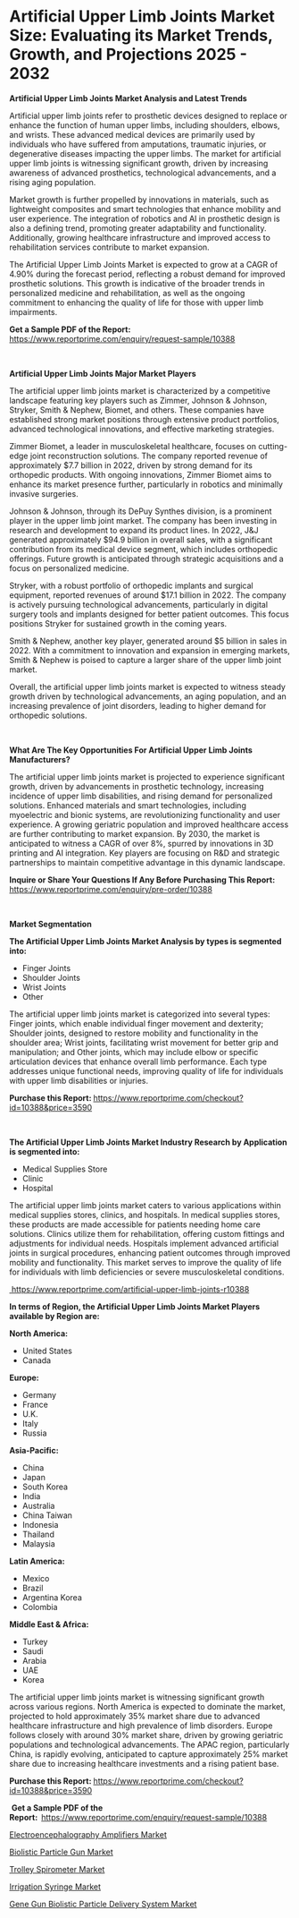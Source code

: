 <p><h1>Artificial Upper Limb Joints Market Size: Evaluating its Market Trends, Growth, and Projections 2025 - 2032</h1></p><p><strong>Artificial Upper Limb Joints Market Analysis and Latest Trends</strong></p>
<p><p>Artificial upper limb joints refer to prosthetic devices designed to replace or enhance the function of human upper limbs, including shoulders, elbows, and wrists. These advanced medical devices are primarily used by individuals who have suffered from amputations, traumatic injuries, or degenerative diseases impacting the upper limbs. The market for artificial upper limb joints is witnessing significant growth, driven by increasing awareness of advanced prosthetics, technological advancements, and a rising aging population.</p><p>Market growth is further propelled by innovations in materials, such as lightweight composites and smart technologies that enhance mobility and user experience. The integration of robotics and AI in prosthetic design is also a defining trend, promoting greater adaptability and functionality. Additionally, growing healthcare infrastructure and improved access to rehabilitation services contribute to market expansion.</p><p>The Artificial Upper Limb Joints Market is expected to grow at a CAGR of 4.90% during the forecast period, reflecting a robust demand for improved prosthetic solutions. This growth is indicative of the broader trends in personalized medicine and rehabilitation, as well as the ongoing commitment to enhancing the quality of life for those with upper limb impairments.</p></p>
<p><strong>Get a Sample PDF of the Report:&nbsp;</strong> <a href="https://www.reportprime.com/enquiry/request-sample/10388?utm_campaign=1869&utm_medium=2&utm_source=Github&utm_content=ia&utm_term=20032025&utm_id=artificial-upper-limb-joints">https://www.reportprime.com/enquiry/request-sample/10388</a></p>
<p>&nbsp;</p>
<p><strong>Artificial Upper Limb Joints Major Market Players</strong></p>
<p><p>The artificial upper limb joints market is characterized by a competitive landscape featuring key players such as Zimmer, Johnson & Johnson, Stryker, Smith & Nephew, Biomet, and others. These companies have established strong market positions through extensive product portfolios, advanced technological innovations, and effective marketing strategies.</p><p>Zimmer Biomet, a leader in musculoskeletal healthcare, focuses on cutting-edge joint reconstruction solutions. The company reported revenue of approximately $7.7 billion in 2022, driven by strong demand for its orthopedic products. With ongoing innovations, Zimmer Biomet aims to enhance its market presence further, particularly in robotics and minimally invasive surgeries.</p><p>Johnson & Johnson, through its DePuy Synthes division, is a prominent player in the upper limb joint market. The company has been investing in research and development to expand its product lines. In 2022, J&J generated approximately $94.9 billion in overall sales, with a significant contribution from its medical device segment, which includes orthopedic offerings. Future growth is anticipated through strategic acquisitions and a focus on personalized medicine.</p><p>Stryker, with a robust portfolio of orthopedic implants and surgical equipment, reported revenues of around $17.1 billion in 2022. The company is actively pursuing technological advancements, particularly in digital surgery tools and implants designed for better patient outcomes. This focus positions Stryker for sustained growth in the coming years.</p><p>Smith & Nephew, another key player, generated around $5 billion in sales in 2022. With a commitment to innovation and expansion in emerging markets, Smith & Nephew is poised to capture a larger share of the upper limb joint market.</p><p>Overall, the artificial upper limb joints market is expected to witness steady growth driven by technological advancements, an aging population, and an increasing prevalence of joint disorders, leading to higher demand for orthopedic solutions.</p></p>
<p>&nbsp;</p>
<p><strong>What Are The Key Opportunities For Artificial Upper Limb Joints Manufacturers?</strong></p>
<p><p>The artificial upper limb joints market is projected to experience significant growth, driven by advancements in prosthetic technology, increasing incidence of upper limb disabilities, and rising demand for personalized solutions. Enhanced materials and smart technologies, including myoelectric and bionic systems, are revolutionizing functionality and user experience. A growing geriatric population and improved healthcare access are further contributing to market expansion. By 2030, the market is anticipated to witness a CAGR of over 8%, spurred by innovations in 3D printing and AI integration. Key players are focusing on R&D and strategic partnerships to maintain competitive advantage in this dynamic landscape.</p></p>
<p><strong>Inquire or Share Your Questions If Any Before Purchasing This Report:</strong> <a href="https://www.reportprime.com/enquiry/pre-order/10388?utm_campaign=1869&utm_medium=2&utm_source=Github&utm_content=ia&utm_term=20032025&utm_id=artificial-upper-limb-joints">https://www.reportprime.com/enquiry/pre-order/10388</a></p>
<p>&nbsp;</p>
<p><strong>Market Segmentation</strong></p>
<p><strong>The Artificial Upper Limb Joints Market Analysis by types is segmented into:</strong></p>
<p><ul><li>Finger Joints</li><li>Shoulder Joints</li><li>Wrist Joints</li><li>Other</li></ul></p>
<p><p>The artificial upper limb joints market is categorized into several types: Finger joints, which enable individual finger movement and dexterity; Shoulder joints, designed to restore mobility and functionality in the shoulder area; Wrist joints, facilitating wrist movement for better grip and manipulation; and Other joints, which may include elbow or specific articulation devices that enhance overall limb performance. Each type addresses unique functional needs, improving quality of life for individuals with upper limb disabilities or injuries.</p></p>
<p><strong>Purchase this Report:&nbsp;</strong><a href="https://www.reportprime.com/checkout?id=10388&price=3590&utm_campaign=1869&utm_medium=2&utm_source=Github&utm_content=ia&utm_term=20032025&utm_id=artificial-upper-limb-joints">https://www.reportprime.com/checkout?id=10388&price=3590</a></p>
<p>&nbsp;</p>
<p><strong>The Artificial Upper Limb Joints Market Industry Research by Application is segmented into:</strong></p>
<p><ul><li>Medical Supplies Store</li><li>Clinic</li><li>Hospital</li></ul></p>
<p><p>The artificial upper limb joints market caters to various applications within medical supplies stores, clinics, and hospitals. In medical supplies stores, these products are made accessible for patients needing home care solutions. Clinics utilize them for rehabilitation, offering custom fittings and adjustments for individual needs. Hospitals implement advanced artificial joints in surgical procedures, enhancing patient outcomes through improved mobility and functionality. This market serves to improve the quality of life for individuals with limb deficiencies or severe musculoskeletal conditions.</p></p>
<p><a href="https://www.reportprime.com/artificial-upper-limb-joints-r10388?utm_campaign=1869&utm_medium=2&utm_source=Github&utm_content=ia&utm_term=20032025&utm_id=artificial-upper-limb-joints">&nbsp;https://www.reportprime.com/artificial-upper-limb-joints-r10388</a></p>
<p><strong>In terms of Region, the Artificial Upper Limb Joints Market Players available by Region are:</strong></p>
<p>
    <p> <strong> North America: </strong>
        <ul>
            <li>United States</li>
            <li>Canada</li>
        </ul>
        </p> 
    <p> <strong> Europe: </strong>
        <ul>
            <li>Germany</li>
            <li>France</li>
            <li>U.K.</li>
            <li>Italy</li>
            <li>Russia</li>
        </ul>
        </p> 
    <p> <strong> Asia-Pacific: </strong>
        <ul>
            <li>China</li>
            <li>Japan</li>
            <li>South Korea</li>
            <li>India</li>
            <li>Australia</li>
            <li>China Taiwan</li>
            <li>Indonesia</li>
            <li>Thailand</li>
            <li>Malaysia</li>
        </ul>
        </p> 
    <p> <strong> Latin America: </strong>
        <ul>
            <li>Mexico</li>
            <li>Brazil</li>
            <li>Argentina Korea</li>
            <li>Colombia</li>
        </ul>
        </p> 
    <p> <strong> Middle East & Africa: </strong>
        <ul>
            <li>Turkey</li>
            <li>Saudi</li>
            <li>Arabia</li>
            <li>UAE</li>
            <li>Korea</li>
        </ul>
    </p>
    </p>
<p><p>The artificial upper limb joints market is witnessing significant growth across various regions. North America is expected to dominate the market, projected to hold approximately 35% market share due to advanced healthcare infrastructure and high prevalence of limb disorders. Europe follows closely with around 30% market share, driven by growing geriatric populations and technological advancements. The APAC region, particularly China, is rapidly evolving, anticipated to capture approximately 25% market share due to increasing healthcare investments and a rising patient base.</p></p>
<p><strong>Purchase this Report: </strong><a href="https://www.reportprime.com/checkout?id=10388&price=3590&utm_campaign=1869&utm_medium=2&utm_source=Github&utm_content=ia&utm_term=20032025&utm_id=artificial-upper-limb-joints">https://www.reportprime.com/checkout?id=10388&price=3590</a></p>
<p>&nbsp;<strong>Get a Sample PDF of the Report:&nbsp;&nbsp;</strong><a href="https://www.reportprime.com/enquiry/request-sample/10388?utm_campaign=1869&utm_medium=2&utm_source=Github&utm_content=ia&utm_term=20032025&utm_id=artificial-upper-limb-joints">https://www.reportprime.com/enquiry/request-sample/10388</a></p>
<p><strong></strong></p>
<p><p><a href="https://github.com/fontshatintj/Market-Research-Report-List-1/blob/main/electroencephalography-amplifiers-market.md?utm_campaign=1869&utm_medium=2&utm_source=Github&utm_content=ia&utm_term=20032025&utm_id=artificial-upper-limb-joints">Electroencephalography Amplifiers Market</a></p><p><a href="https://github.com/bredevasil2q/Market-Research-Report-List-1/blob/main/biolistic-particle-gun-market.md?utm_campaign=1869&utm_medium=2&utm_source=Github&utm_content=ia&utm_term=20032025&utm_id=artificial-upper-limb-joints">Biolistic Particle Gun Market</a></p><p><a href="https://github.com/firdwsermald/Market-Research-Report-List-1/blob/main/trolley-spirometer-market.md?utm_campaign=1869&utm_medium=2&utm_source=Github&utm_content=ia&utm_term=20032025&utm_id=artificial-upper-limb-joints">Trolley Spirometer Market</a></p><p><a href="https://github.com/winjelequegt/Market-Research-Report-List-1/blob/main/irrigation-syringe-market.md?utm_campaign=1869&utm_medium=2&utm_source=Github&utm_content=ia&utm_term=20032025&utm_id=artificial-upper-limb-joints">Irrigation Syringe Market</a></p><p><a href="https://github.com/nedzazollo74/Market-Research-Report-List-1/blob/main/gene-gun-biolistic-particle-delivery-system-market.md?utm_campaign=1869&utm_medium=2&utm_source=Github&utm_content=ia&utm_term=20032025&utm_id=artificial-upper-limb-joints">Gene Gun Biolistic Particle Delivery System Market</a></p></p>